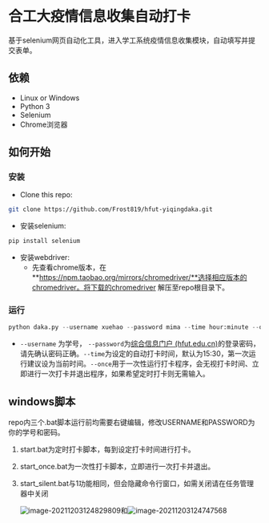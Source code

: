 # 合工大疫情信息收集自动打卡

基于selenium网页自动化工具，进入学工系统疫情信息收集模块，自动填写并提交表单。

## 依赖

- Linux or Windows
- Python 3
- Selenium
- Chrome浏览器

## 如何开始

### 安装

- Clone this repo:

```bash
git clone https://github.com/Frost819/hfut-yiqingdaka.git
```

- 安装selenium:

```python
pip install selenium
```

- 安装webdriver:
  - 先查看chrome版本，在**https://npm.taobao.org/mirrors/chromedriver/**选择相应版本的chromedriver。将下载的chromedriver 解压至repo根目录下。

### 运行

```python
python daka.py --username xuehao --password mima --time hour:minute --once 
```

-  `--username` 为学号， `--password`为[综合信息门户 (hfut.edu.cn)](https://one.hfut.edu.cn/)的登录密码，请先确认密码正确。`--time`为设定的自动打卡时间，默认为15:30，第一次运行建议设为当前时间。`--once`用于一次性运行打卡程序，会无视打卡时间、立即进行一次打卡并退出程序，如果希望定时打卡则无需输入。

## windows脚本

repo内三个.bat脚本运行前均需要右键编辑，修改USERNAME和PASSWORD为你的学号和密码。

1. start.bat为定时打卡脚本，每到设定打卡时间进行打卡。

2. start_once.bat为一次性打卡脚本，立即进行一次打卡并退出。

3. start_silent.bat与1功能相同，但会隐藏命令行窗口，如需关闭请在任务管理器中关闭

   ![image-20211203124829809](C:\Users\hupin\AppData\Roaming\Typora\typora-user-images\image-20211203124829809.png)和![image-20211203124747568](C:\Users\hupin\AppData\Roaming\Typora\typora-user-images\image-20211203124747568.png)
